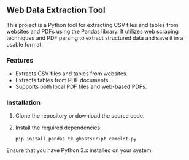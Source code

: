 ## Web Data Extraction Tool

This project is a Python tool for extracting CSV files and tables from websites and PDFs using the Pandas library. It utilizes web scraping techniques and PDF parsing to extract structured data and save it in a usable format.

### Features

- Extracts CSV files and tables from websites.
- Extracts tables from PDF documents.
- Supports both local PDF files and web-based PDFs.

### Installation

1. Clone the repository or download the source code.

2. Install the required dependencies:
   ```shell
   pip install pandas tk ghostscript camelot-py
   ```

Ensure that you have Python 3.x installed on your system.